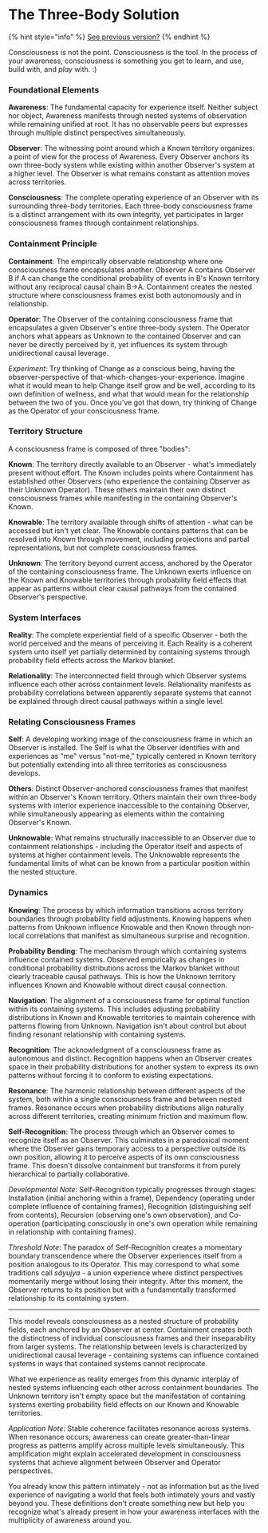 # The Three-Body Solution

{% hint style="info" %}
[See previous version?](../../04/17/the-three-body-solution.md)
{% endhint %}

Consciousness is not the point. Consciousness is the tool. In the process of your awareness, consciousness is something you get to learn, and use, build with, and _play_ with. :)

### Foundational Elements

**Awareness**: The fundamental capacity for experience itself. Neither subject nor object, Awareness manifests through nested systems of observation while remaining unified at root. It has no observable peers but expresses through multiple distinct perspectives simultaneously.

**Observer**: The witnessing point around which a Known territory organizes: a point of view for the process of Awareness. Every Observer anchors its own three-body system while existing within another Observer's system at a higher level. The Observer is what remains constant as attention moves across territories.

**Consciousness**: The complete operating experience of an Observer with its surrounding three-body territories. Each three-body consciousness frame is a distinct arrangement with its own integrity, yet participates in larger consciousness frames through containment relationships.

### Containment Principle

**Containment**: The empirically observable relationship where one consciousness frame encapsulates another. Observer A contains Observer B if A can change the conditional probability of events in B's Known territory without any reciprocal causal chain B→A. Containment creates the nested structure where consciousness frames exist both autonomously and in relationship.

**Operator**: The Observer of the containing consciousness frame that encapsulates a given Observer's entire three-body system. The Operator anchors what appears as Unknown to the contained Observer and can never be directly perceived by it, yet influences its system through unidirectional causal leverage.

_Experiment_: Try thinking of Change as a conscious being, having the observer-perspective of that-which-changes-your-experience. Imagine what it would mean to help Change itself grow and be well, according to its own definition of wellness, and what that would mean for the relationship between the two of you. Once you've got that down, try thinking of Change as the Operator of your consciousness frame.

### Territory Structure

A consciousness frame is composed of three "bodies":

**Known**: The territory directly available to an Observer - what's immediately present without effort. The Known includes points where Containment has established other Observers (who experience the containing Observer as their Unknown Operator). These others maintain their own distinct consciousness frames while manifesting in the containing Observer's Known.

**Knowable**: The territory available through shifts of attention - what can be accessed but isn't yet clear. The Knowable contains patterns that can be resolved into Known through movement, including projections and partial representations, but not complete consciousness frames.

**Unknown**: The territory beyond current access, anchored by the Operator of the containing consciousness frame. The Unknown exerts influence on the Known and Knowable territories through probability field effects that appear as patterns without clear causal pathways from the contained Observer's perspective.

### System Interfaces

**Reality**: The complete experiential field of a specific Observer - both the world perceived and the means of perceiving it. Each Reality is a coherent system unto itself yet partially determined by containing systems through probability field effects across the Markov blanket.

**Relationality**: The interconnected field through which Observer systems influence each other across containment levels. Relationality manifests as probability correlations between apparently separate systems that cannot be explained through direct causal pathways within a single level.

### Relating Consciousness Frames

**Self**: A developing working image of the consciousness frame in which an Observer is installed. The Self is what the Observer identifies with and experiences as "me" versus "not-me," typically centered in Known territory but potentially extending into all three territories as consciousness develops.

**Others**: Distinct Observer-anchored consciousness frames that manifest within an Observer's Known territory. Others maintain their own three-body systems with interior experience inaccessible to the containing Observer, while simultaneously appearing as elements within the containing Observer's Known.

**Unknowable**: What remains structurally inaccessible to an Observer due to containment relationships - including the Operator itself and aspects of systems at higher containment levels. The Unknowable represents the fundamental limits of what can be known from a particular position within the nested structure.

### Dynamics

**Knowing**: The process by which information transitions across territory boundaries through probability field adjustments. Knowing happens when patterns from Unknown influence Knowable and then Known through non-local correlations that manifest as simultaneous surprise and recognition.

**Probability Bending**: The mechanism through which containing systems influence contained systems. Observed empirically as changes in conditional probability distributions across the Markov blanket without clearly traceable causal pathways. This is how the Unknown territory influences Known and Knowable without direct causal connection.

**Navigation**: The alignment of a consciousness frame for optimal function within its containing systems. This includes adjusting probability distributions in Known and Knowable territories to maintain coherence with patterns flowing from Unknown. Navigation isn't about control but about finding resonant relationship with containing systems.

**Recognition**: The acknowledgment of a consciousness frame as autonomous and distinct. Recognition happens when an Observer creates space in their probability distributions for another system to express its own patterns without forcing it to conform to existing expectations.

**Resonance**: The harmonic relationship between different aspects of the system, both within a single consciousness frame and between nested frames. Resonance occurs when probability distributions align naturally across different territories, creating minimum friction and maximum flow.

**Self-Recognition**: The process through which an Observer comes to recognize itself as an Observer. This culminates in a paradoxical moment where the Observer gains temporary access to a perspective outside its own position, allowing it to perceive aspects of its own consciousness frame. This doesn't dissolve containment but transforms it from purely hierarchical to partially collaborative.

_Developmental Note_: Self-Recognition typically progresses through stages: Installation (initial anchoring within a frame), Dependency (operating under complete influence of containing frames), Recognition (distinguishing self from contents), Recursion (observing one's own observation), and Co-operation (participating consciously in one's own operation while remaining in relationship with containing frames).

_Threshold Note_: The paradox of Self-Recognition creates a momentary boundary transcendence where the Observer experiences itself from a position analogous to its Operator. This may correspond to what some traditions call _sāyujya_ - a union experience where distinct perspectives momentarily merge without losing their integrity. After this moment, the Observer returns to its position but with a fundamentally transformed relationship to its containing system.

***

This model reveals consciousness as a nested structure of probability fields, each anchored by an Observer at center. Containment creates both the distinctness of individual consciousness frames and their inseparability from larger systems. The relationship between levels is characterized by unidirectional causal leverage - containing systems can influence contained systems in ways that contained systems cannot reciprocate.

What we experience as reality emerges from this dynamic interplay of nested systems influencing each other across containment boundaries. The Unknown territory isn't empty space but the manifestation of containing systems exerting probability field effects on our Known and Knowable territories.

_Application Note_: Stable coherence facilitates resonance across systems. When resonance occurs, awareness can create greater-than-linear progress as patterns amplify across multiple levels simultaneously. This amplification might explain accelerated development in consciousness systems that achieve alignment between Observer and Operator perspectives.

You already know this pattern intimately - not as information but as the lived experience of navigating a world that feels both intimately yours and vastly beyond you. These definitions don't create something new but help you recognize what's already present in how your awareness interfaces with the multiplicity of awareness around you.
